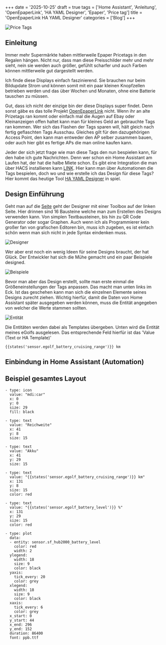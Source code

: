 +++
date = '2025-10-25'
draft = true
tags = ['Home Assistant', 'Anleitung', 'OpenEpaperLink', 'HA YAML Designer', 'Epaper', 'Price tag']
title = 'OpenEpaperLink HA YAML Designer'
categories = ['Blog']
+++

![Price Tags](featured.jpeg "Beispiel für Price Tags, bespielt über Home Assistant")

## Einleitung

Immer mehr Supermärkte haben mittlerweile Epaper Pricetags in den Regalen hängen. Nicht nur, dass man diese Preisschilder mehr und mehr sieht, nein sie werden auch größer, gefühlt scharfer und auch Farben können mittlerweile gut dargestellt werden. 

Ich finde diese Displays einfach faszinierend. Sie brauchen nur beim Bildupdate Strom und können somit mit ein paar kleinen Knopfzellen betrieben werden und das über Wochen und Monaten, ohne eine Batterie tauschen zu müssen. 

Gut, dass ich nicht der einzige bin der diese Displays super findet. Denn sonst gäbe es das tolle Projekt [OpenEpaperLink](https://openepaperlink.de) nicht. Wenn ihr an alte Prizetags ran kommt oder einfach mal die Augen auf Ebay oder Kleinanzeigen offen haltet kann man für kleines Geld an gebrauchte Tags ran kommen. Wer sich das Flashen der Tags sparen will, hält gleich nach fertig geflaschten Tags Ausschau. Gleiches gilt für den dazugehörigen Access Point, den kann man entweder den AP selber zusammen bauen, oder auch hier gibt es fertige APs die man online kaufen kann. 

Jeder der sich jetzt frage wie man diese Tags den nun bespielen kann, für den habe ich gute Nachrichten. Denn wer schon ein Home Assistant am Laufen hat, der hat die halbe Miete schon. Es gibt eine Integration die man über HACS installieren kann [LINK](https://github.com/OpenEPaperLink/Home_Assistant_Integration). Hier kann man über Automationen die Tags bespielen, doch wo und wie erstelle ich das Design für diese Tags? Hier kommt das heutige Tool [HA YAML Designer](https://atc1441.github.io/oepl_yaml_designer/) in spiel.

## Design Einführung

Geht man auf die [Seite](https://atc1441.github.io/oepl_yaml_designer/) geht der Designer mit einer Toolbox auf der linken Seite. Hier drinnen sind 16 Bausteine welche man zum Erstellen des Designs verwenden kann. Von simplen Textbausteinen, bis hin zu QR Code Generator oder sogar Graphen. Auch wenn ich als Programmierer kein großer fan von grafischen Editoren bin, muss ich zugeben, es ist einfach schön wenn man sich nicht in jede Syntax eindenken muss.

![Designer](images/overview.png "Startseite des Designers")

Wer aber erst noch ein wenig Ideen für seine Designs braucht, der hat Glück. Der Entwickler hat sich die Mühe gemacht und ein paar Beispiele designed. 

![Beispiele](images/example.png "Beispiel Auswahl")

Bevor man aber das Design erstellt, sollte man erste einmal die Größeneinstellungen der Tags anpassen. Das macht man unten links im Eck. Ist das geschehen kann man sich die einzelnen Elemente seines Designs zurecht ziehen. Wichtig hierfür, damit die Daten von Home Assistant später ausgegeben werden können, muss die Entität angegeben von welcher die Werte stammen sollten. 

![Entität](images/homeassistant.png "Beispiel für die Anbindung an Home Assistant")

Die Entitäten werden dabei als Templates übergeben. Unten wird die Entität meines eGolfs ausgelesen. Das entsprechende Feld hierfür ist das 'Value (Text or HA Template)'

```
{{states('sensor.egolf_battery_cruising_range')}} km
```

## Einbindung in Home Assistant (Automation)

## Beispiel gesamtes Layout

```
- type: icon
  value: "mdi:car"
  x: 0
  y: 0
  size: 29
  fill: black

- type: text
  value: "Reichweite"
  x: 41
  y: 8
  size: 15

- type: text
  value: "Akku"
  x: 41
  y: 29
  size: 15

- type: text
  value: "{{states('sensor.egolf_battery_cruising_range')}} km"
  x: 131
  y: 8
  size: 15
  color: red

- type: text
  value: "{{states('sensor.egolf_battery_level')}} %"
  x: 131
  y: 29
  size: 15
  color: red

- type: plot
  data:
  - entity: sensor.sf_hub2000_battery_level
    color: red
    width: 2
  ylegend:
    width: 18
    size: 9
    color: black
  yaxis:
    tick_every: 20
    color: grey
  xlegend:
    width: 18
    size: 9
    color: black
  xaxis:
    tick_every: 6
    color: grey
  x_start: 0
  y_start: 44
  x_end: 296
  y_end: 152
  duration: 86400
  font: ppb.ttf
```
